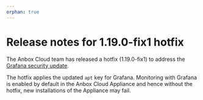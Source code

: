 ```yaml
---
orphan: true
---
```

# Release notes for 1.19.0-fix1 hotfix

The Anbox Cloud team has released a hotfix (1.19.0-fix1) to address the [Grafana security update](https://grafana.com/blog/2023/08/24/grafana-security-update-gpg-signing-key-rotation/).

The hotfix applies the updated `apt` key for Grafana. Monitoring with Grafana is enabled by default in the Anbox Cloud Appliance and hence without the hotfix, new installations of the Appliance may fail.
